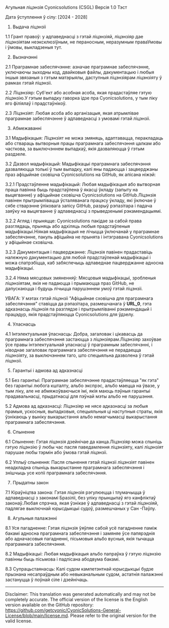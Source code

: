 Агульная ліцэнзія Cyonicsolutions (CSGL)
Версія 1.0 Тэст

Дата ўступлення ў сілу: [2024 - 2028]

1. Выдача ліцэнзіі

1.1 Грант правоў: у адпаведнасці з гэтай ліцэнзіяй, ліцэнзіяр дае ліцэнзіятам неэксклюзіўным, не пераносным, неразумным праваУмовы і ўмовы, выкладзеныя тут.

2. Вызначэнні

2.1 Праграмнае забеспячэнне: азначае праграмнае забеспячэнне, уключаючы зыходны код, двайковыя файлы, дакументацыю і любыя іншыя звязаныя з гэтым матэрыялы, даступныя ліцэнзіярам ліцэнзіяту ў рамках гэтай ліцэнзіі.

2.2 Ліцэнзіяр: Суб'ект або асобная асоба, якая прадастаўляе гэтую ліцэнзію.У гэтым выпадку гаворка ідзе пра Cyonicsolutions, у тым ліку яго філіялаў і прадстаўнікоў.

2.3 Ліцэнзіят: Любая асоба або арганізацыя, якая атрымлівае праграмнае забеспячэнне ў адпаведнасці з умовамі гэтай ліцэнзіі.

3. Абмежаванні

3.1 Мадыфікацыя: Ліцэнзіят не можа змяняць, адаптавацца, перакладаць або ствараць вытворныя працы праграмнага забеспячэння цалкам або часткова, за выключэннем выпадкаў, якія дазваляюцца ў гэтым раздзеле.

3.2 Дазвол мадыфікацый: Мадыфікацыі праграмнага забеспячэння дазваляюцца толькі ў тым выпадку, калі яны падаюцца і зацверджаны праз афіцыйнае сховішча Cyonicsolutions на GitHub, як апісана ніжэй:

3.2.1 Прадстаўленне мадыфікацый: Любая мадыфікацыя або вытворная праца павінна быць прадстаўлена ў якасці ўкладу (запыту на выцягванне) у афіцыйнае сховішча Cyonicsolutions на GitHub.Ліцэнзія павінен прытрымлівацца ўсталяванага працэсу ўкладу, які ўключае ў сябе стварэнне ўліковага запісу GitHub, разрыў рэпазітара і падача заяўку на выцягванне ў адпаведнасці з прыведзенымі рэкамендацыямі.

3.2.2 Агляд і прыняцце: Cyonicsolutions пакідае за сабой права разглядаць, прыняць або адхіляць любыя прадстаўленыя мадыфікацыі.Ніякая мадыфікацыя не лічыцца ўключанай у праграмнае забеспячэнне, пакуль афіцыйна не прынята і інтэгравана Cyonicsolutions у афіцыйнае сховішча.

3.2.3 Дакументацыя і пацверджанне: Ліцэнзія павінен прадаставіць належную дакументацыю для любой прадстаўленай мадыфікацыі і можа спатрэбіцца, каб забяспечыць адпаведнае пацверджанне адносна мадыфікацыі.

3.2.4 Няма мясцовых змяненняў: Мясцовыя мадыфікацыі, зробленыя ліцэнзіятам, якія не падаюцца і прымаюцца праз GitHub, не дапускаюцца і будуць лічыцца парушэннем умоў гэтай ліцэнзіі.

УВАГА: У мэтах гэтай ліцэнзіі "Афіцыйнае сховішча для праграмнага забеспячэння" ставіцца да рэпазітара, размешчанага ў __URL_0__, гэта адказнасць ліцэнзія па разглядзе і прытрымліванні рэкамендацый і працэдур, якія прадстаўляюцца Cyonicsolutions для ўдзелу.

4. Уласнасць

4.1 Інтэлектуальная ўласнасць: Добра, загаловак і цікавасць да праграмнага забеспячэння застаюцца з ліцэнзіярам.Ліцэнзіяр захоўвае ўсе правы інтэлектуальнай уласнасці ў праграмным забеспячэнні, і ніводнае загаловак праграмнага забеспячэння не перадаецца ліцэнзіяту, за выключэннем таго, што спецыяльна дазволена ў гэтай ліцэнзіі.

5. Гарантыі і адмова ад адказнасці

5.1 Без гарантыі: Праграмнае забеспячэнне прадастаўляецца "як гэта" без гарантыі любога кшталту, альбо экспрэс, альбо маецца на ўвазе, у тым ліку, але не абмяжоўваючыся імі, якія маюць пэўныя гарантыі прадавальнасці, прыдатнасці для пэўнай мэты альбо не парушэння.

5.2 Адмова ад адказнасці: Ліцэнзіяр не нясе адказнасці за любыя прамыя, ускосныя, выпадковыя, спецыяльныя ці наступныя страты, якія ўзнікаюць у выніку выкарыстання альбо немагчымасці выкарыстання праграмнага забеспячэння.

6. Спыненне

6.1 Спыненне: Гэтая ліцэнзія дзейнічае да канца.Ліцэнзіяр можа спыніць гэтую ліцэнзію ў любы час пасля паведамлення ліцэнзіяту, калі ліцэнзіят парушае любы тэрмін або ўмова гэтай ліцэнзіі.

6.2 Уплыў спынення: Пасля спынення гэтай ліцэнзіі ліцэнзіят павінен неадкладна спыніць выкарыстанне праграмнага забеспячэння і знішчыць усе копіі праграмнага забеспячэння.

7. Прыдатны закон

7.1 Кіраўніцтва закона: Гэтая ліцэнзія рэгулюецца і тлумачыцца ў адпаведнасці з законамі Бразіліі, без уліку прынцыпаў яго канфліктаў законаў.Любая спрэчка, якая ўзнікае ў адпаведнасці з гэтай ліцэнзіяй, падлягае выключнай юрысдыкцыі судоў, размешчаных у Сан -Паўлу.

8. Агульныя палажэнні

8.1 Уся пагадненне: Гэтая ліцэнзія ўяўляе сабой усё пагадненне паміж бакамі адносна праграмнага забеспячэння і замяняе ўсе папярэднія або адначасовыя пагадненні, пісьмовыя альбо вусныя, якія тычацца праграмнага забеспячэння.

8.2 Мадыфікацыі: Любая мадыфікацыя альбо папраўка ў гэтую ліцэнзію павінны быць пісьмова і падпісана абодвума бакамі.

8.3 Супрацьстаянасць: Калі судом кампетэнтнай юрысдыкцыі будзе прызнана несапраўдным або невыканальным судом, астатнія палажэнні застануцца ў поўнай сіле і дзейнічаць.

---
Disclaimer: This translation was generated automatically and may not be completely accurate. The official version of the license is the English version available on the GitHub repository: https://github.com/getcyonic/CyonicSolutions-General-License/blob/main/license.md. Please refer to the original version for the valid license.